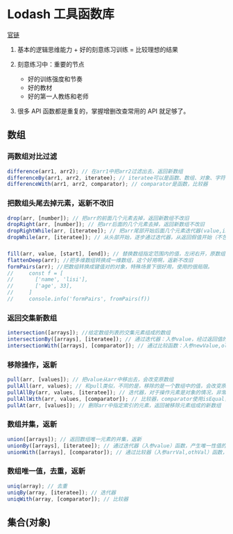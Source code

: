 # Lodash 工具函数库

[官链](https://www.lodashjs.com/)

1. 基本的逻辑思维能力 + 好的刻意练习训练 = 比较理想的结果
2. 刻意练习中：重要的节点

   - 好的训练强度和节奏
   - 好的教材
   - 好的第一人教练和老师

3. 很多 API 函数都是重复的，掌握增删改查常用的 API 就足够了。

## 数组

### 两数组对比过滤

```js
difference(arr1, arr2); // 在arr1中把arr2过滤出去，返回新数组
differenceBy(arr1, arr2, iteratee); // iteratee可以是函数、数组、对象、字符串
differenceWith(arr1, arr2, comparator); // comparator是函数，比较器
```

### 把数组头尾去掉元素，返新不改旧

```js
drop(arr, [number]); // 把arr的前面几个元素去掉，返回新数组不改旧
dropRight(arr, [number]); // 把arr后面的几个元素去掉，返回新数组不改旧
dropRightWhile(arr, [iteratee]); // 把arr尾部开始后面几个元素迭代器(value,index,arr)返回假值开始去掉，返回剩余元素的新数组
dropWhile(arr, [iteratee]); // 从头部开始，逐步通过迭代器，从返回假值开始（不包含）之前的去掉，返回剩余元素的新数组
```

###

```js
fill(arr, value, [start], [end]); // 替换数组指定范围内的值，左闭右开，原数组被改变
flattenDeep(arr); //把多维数组转换成一维数组，这个好用啊，返新不改旧
formPairs(arr); //把数组转换成键值对的对象，特殊场景下很好用，使用的很局限。
//     const f = [
//       ['name', 'lisi'],
//       ['age', 33],
//     ]
//     console.info('formPairs', fromPairs(f))
```

### 返回交集新数组

```js
intersection([arrays]); //给定数组列表的交集元素组成的数组
intersectionBy([arrays], [iteratee]); // 通过迭代器：入参value，经过返回值的比较，返回交集元素组成的数组
intersectionWith([arrays], [comparator]); // 通过比较函数：入参newValue,oldValue，通过比较，返回为真情况下交集元素的数组
```

### 移除操作，返新

```js
pull(arr, [values]); // 把value从arr中移出去，会改变原数组
pullAll(arr, values); // 和pull类似，不同的是，移除的是一个数组中的值，会改变原数组
pullAllBy(arr, values, [iteratee]); // 迭代器，对于操作元素是对象的情况，非常好用
pullAllWith(arr, values, [comparator]); // 比较器，comparator使用isEqual，非常合适
pullAt(arr, [values]); // 删除arr中指定索引的元素，返回被移除元素组成的新数组
```

### 数组并集，返新

```js
union([arrays]); // 返回数组唯一元素的并集，返新
unionBy([arrays], [iteratee]); // 通过迭代器（入参value）函数，产生唯一性值的标准。eg: Math.floor
unionWith([arrays], [comparator]); // 通过比较器（入参arrVal,othVal）函数，调用比较数组中的每个元素。eg: isEqual
```

### 数组唯一值，去重，返新

```js
uniq(array); // 去重
uniqBy(array, [iteratee]); // 迭代器
uniqWith(array, [comparator]); // 比较器
```

## 集合(对象)
